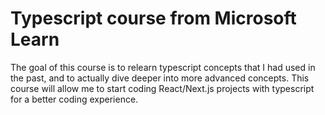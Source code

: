 # Typescript course from Microsoft Learn
The goal of this course is to relearn typescript concepts that I had used in the past, and to actually dive deeper into more advanced concepts. This course will allow me to start coding React/Next.js projects with typescript for a better coding experience.